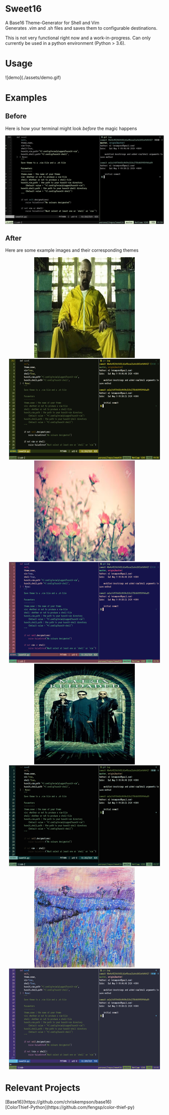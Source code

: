 <h1> Sweet16 </h1>
A Base16 Theme-Generator for Shell and Vim <br>
Generates .vim and .sh files and saves them to configurable destinations.

This is not very functional right now and a work-in-progress. Can only currently be used in a python environment (Python > 3.6).

<h1> Usage </h1>
![demo](./assets/demo.gif)

<h1> Examples </h1>
<h2> Before </h2>

Here is how your terminal might look *before* the magic happens

![Before](/assets/before.png)

<h2> After </h2>

Here are some example images and their corresponding themes

<p align="center">
    <img src="assets/walt.jpg" width="320" height="320"/> <img src="assets/walt_theme.png" width="480" height="320"/><br>
    <img src="assets/poppies.jpeg" width="320" height="320"/> <img src="assets/poppies_theme.png" width="480" height="320"/><br>
    <img src="assets/matrix.jpg" width="320" height="320"/> <img src="assets/matrix_theme.png" width="480" height="320"/><br>
    <img src="assets/flower.jpg" width="320" height="320"/> <img src="assets/flower_theme.png" width="480" height="320"/><br>
</p>

<h1> Relevant Projects </h1>

<list>
    <item>[Base16](https://github.com/chriskempson/base16) <br>
    <item>[ColorThief-Python](https://github.com/fengsp/color-thief-py)
</list>
